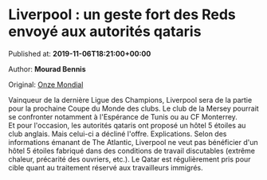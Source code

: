 
# Liverpool : un geste fort des Reds envoyé aux autorités qataris

Published at: **2019-11-06T18:21:00+00:00**

Author: **Mourad Bennis**

Original: [Onze Mondial](http://www.onzemondial.com/premier-league/2019-2020/liverpool-un-geste-fort-des-reds-envoye-aux-autorites-qataris-201811)

Vainqueur de la dernière Ligue des Champions, Liverpool sera de la partie pour la prochaine Coupe du Monde des clubs. Le club de la Mersey pourrait se confronter notamment à l'Espérance de Tunis ou au CF Monterrey. Et pour l'occasion, les autorités qataris ont proposé un hôtel 5 étoiles au club anglais. Mais celui-ci a décliné l'offre. Explications.
Selon des informations émanant de The Atlantic, Liverpool ne veut pas bénéficier d'un hôtel 5 étoiles fabriqué dans des conditions de travail discutables (extrême chaleur, précarité des ouvriers, etc.). Le Qatar est régulièrement pris pour cible quant au traitement réservé aux travailleurs immigrés.
 
